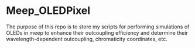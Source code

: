 # Meep_OLEDPixel
The purpose of this repo is to store my scripts for performing simulations of OLEDs in meep to enhance their outcoupling efficiency and determine their wavelength-dependent outcoupling, chromaticity coordinates, etc.
